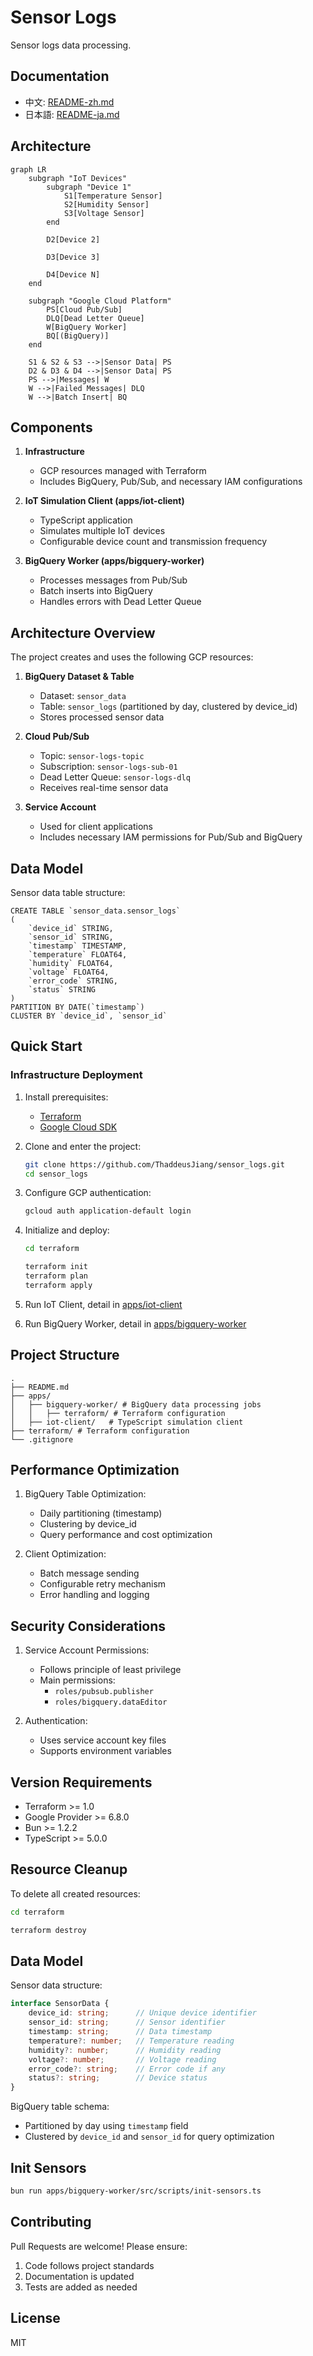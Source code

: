 # Sensor Logs

Sensor logs data processing.

## Documentation
- 中文: [README-zh.md](README-zh.md)
- 日本語: [README-ja.md](README-ja.md)

## Architecture

```mermaid
graph LR
    subgraph "IoT Devices"
        subgraph "Device 1"
            S1[Temperature Sensor]
            S2[Humidity Sensor]
            S3[Voltage Sensor]
        end

        D2[Device 2]

        D3[Device 3]

        D4[Device N]
    end

    subgraph "Google Cloud Platform"
        PS[Cloud Pub/Sub]
        DLQ[Dead Letter Queue]
        W[BigQuery Worker]
        BQ[(BigQuery)]
    end

    S1 & S2 & S3 -->|Sensor Data| PS
    D2 & D3 & D4 -->|Sensor Data| PS
    PS -->|Messages| W
    W -->|Failed Messages| DLQ
    W -->|Batch Insert| BQ
```

## Components

1. **Infrastructure**
   - GCP resources managed with Terraform
   - Includes BigQuery, Pub/Sub, and necessary IAM configurations

2. **IoT Simulation Client (apps/iot-client)**
   - TypeScript application
   - Simulates multiple IoT devices
   - Configurable device count and transmission frequency

3. **BigQuery Worker (apps/bigquery-worker)**
   - Processes messages from Pub/Sub
   - Batch inserts into BigQuery
   - Handles errors with Dead Letter Queue

## Architecture Overview

The project creates and uses the following GCP resources:

1. **BigQuery Dataset & Table**
   - Dataset: `sensor_data`
   - Table: `sensor_logs` (partitioned by day, clustered by device_id)
   - Stores processed sensor data

2. **Cloud Pub/Sub**
   - Topic: `sensor-logs-topic`
   - Subscription: `sensor-logs-sub-01`
   - Dead Letter Queue: `sensor-logs-dlq`
   - Receives real-time sensor data

3. **Service Account**
   - Used for client applications
   - Includes necessary IAM permissions for Pub/Sub and BigQuery

## Data Model

Sensor data table structure:

```
CREATE TABLE `sensor_data.sensor_logs`
(
    `device_id` STRING,
    `sensor_id` STRING,
    `timestamp` TIMESTAMP,
    `temperature` FLOAT64,
    `humidity` FLOAT64,
    `voltage` FLOAT64,
    `error_code` STRING,
    `status` STRING
)
PARTITION BY DATE(`timestamp`)
CLUSTER BY `device_id`, `sensor_id`
```

## Quick Start

### Infrastructure Deployment

1. Install prerequisites:
   - [Terraform](https://developer.hashicorp.com/terraform/downloads)
   - [Google Cloud SDK](https://cloud.google.com/sdk/docs/install)

2. Clone and enter the project:
   ```bash
   git clone https://github.com/ThaddeusJiang/sensor_logs.git
   cd sensor_logs
   ```

3. Configure GCP authentication:
   ```bash
   gcloud auth application-default login
   ```

4. Initialize and deploy:
   ```bash
   cd terraform

   terraform init
   terraform plan
   terraform apply
   ```

5. Run IoT Client, detail in [apps/iot-client](apps/iot-client)
6. Run BigQuery Worker, detail in [apps/bigquery-worker](apps/bigquery-worker)

## Project Structure

```
.
├── README.md
├── apps/
│   ├── bigquery-worker/ # BigQuery data processing jobs
│   │   ├── terraform/ # Terraform configuration
│   ├── iot-client/   # TypeScript simulation client
├── terraform/ # Terraform configuration
└── .gitignore
```

## Performance Optimization

1. BigQuery Table Optimization:
   - Daily partitioning (timestamp)
   - Clustering by device_id
   - Query performance and cost optimization

2. Client Optimization:
   - Batch message sending
   - Configurable retry mechanism
   - Error handling and logging

## Security Considerations

1. Service Account Permissions:
   - Follows principle of least privilege
   - Main permissions:
     - `roles/pubsub.publisher`
     - `roles/bigquery.dataEditor`

2. Authentication:
   - Uses service account key files
   - Supports environment variables

## Version Requirements

- Terraform >= 1.0
- Google Provider >= 6.8.0
- Bun >= 1.2.2
- TypeScript >= 5.0.0

## Resource Cleanup

To delete all created resources:
```bash
cd terraform

terraform destroy
```

## Data Model

Sensor data structure:
```typescript
interface SensorData {
    device_id: string;      // Unique device identifier
    sensor_id: string;      // Sensor identifier
    timestamp: string;      // Data timestamp
    temperature?: number;   // Temperature reading
    humidity?: number;      // Humidity reading
    voltage?: number;       // Voltage reading
    error_code?: string;    // Error code if any
    status?: string;        // Device status
}
```

BigQuery table schema:
- Partitioned by day using `timestamp` field
- Clustered by `device_id` and `sensor_id` for query optimization

## Init Sensors

```bash
bun run apps/bigquery-worker/src/scripts/init-sensors.ts
```

## Contributing

Pull Requests are welcome! Please ensure:
1. Code follows project standards
2. Documentation is updated
3. Tests are added as needed

## License

MIT
